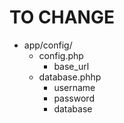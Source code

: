 #   TO CHANGE
*   app/config/
    -   config.php
        -   base_url
    -   database.phhp
        -   username
        -   password
        -   database
        